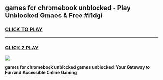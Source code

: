 
## games for chromebook unblocked - Play Unblocked Gmaes & Free #i1dgi
<h3>
<a href="https://premium.freeplayer.one?title=games_for_chromebook_unblocked&ref=03M">CLICK TO PLAY</a></h3>
<hr>

<h3>
<a href="https://premium.freeplayer.one?title=games_for_chromebook_unblocked&ref=03M">CLICK 2 PLAY</a>
  
</h3>

<a href="https://premium.freeplayer.one?title=games_for_chromebook_unblocked&ref=03M"><img src="https://clearcache.store/games.png"></a>


**games for chromebook unblocked games unblocked: Your Gateway to Fun and Accessible Online Gaming**
